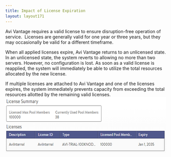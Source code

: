 ```yaml
---
title: Impact of License Expiration
layout: layout171
---
```

Avi Vantage requires a valid license to ensure disruption-free operation of service.  Licenses are generally valid for one year or three years, but they may occasionally be valid for a different timeframe.

When all applied licenses expire, Avi Vantage returns to an unlicensed state. In an unlicensed state, the system reverts to allowing no more than two servers. However, no configuration is lost. As soon as a valid license is reapplied, the system will immediately be able to utilize the total resources allocated by the new license.

If multiple licenses are attached to Avi Vantage and one of the licenses expires, the system immediately prevents capacity from exceeding the total resources allotted by the remaining valid licenses. <a href="img/License.png"><img class="alignnone size-full wp-image-191" src="img/License.png" alt="License" width="600" height="175"></a>
